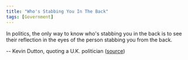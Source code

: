 ```yaml
---
title: "Who's Stabbing You In The Back"
tags: [Government]
---
```


In politics, the only way to know who's stabbing you in the back is to see their reflection in the eyes of the person stabbing you from the back.

-- Kevin Dutton, quoting a U.K. politician ([source][source])

[source]: http://www.youtube.com/watch?v=PDVvYzEdp_s
